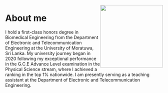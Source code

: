 [<img src="https://Dinuka-1999.github.io/my1.jpg" height="200" style="float: right;">](https://Dinuka-1999.github.io/my1.jpg)
# About me 
I hold a first-class honors degree in Biomedical Engineering from the Department of Electronic and Telecommunication Engineering at the University of Moratuwa, Sri Lanka. My university journey began in 2020 following my exceptional performance in the G.C.E Advance Level examination in the Physical Science stream, where I achieved a ranking in the top 1% nationwide. I am presently serving as a teaching assistant at the Department of Electronic and Telecommunication Engineering.
